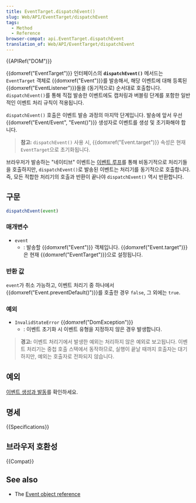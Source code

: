 ```yaml
---
title: EventTarget.dispatchEvent()
slug: Web/API/EventTarget/dispatchEvent
tags:
  - Method
  - Reference
browser-compat: api.EventTarget.dispatchEvent
translation_of: Web/API/EventTarget/dispatchEvent
---
```

{{APIRef("DOM")}}

{{domxref("EventTarget")}} 인터페이스의 **`dispatchEvent()`** 메서드는 `EventTarget` 객체로 {{domxref("Event")}}를 발송해서, 해당 이벤트에 대해 등록된 {{domxref("EventListener")}}들을 (동기적으로) 순서대로 호출합니다. `dispatchEvent()`를 통해 직접 발송한 이벤트에도 캡처링과 버블링 단계를 포함한 일반적인 이벤트 처리 규칙이 적용됩니다.

`dispatchEvent()` 호출은 이벤트 발송 과정의 마지막 단계입니다. 발송에 앞서 우선 {{domxref("Event/Event", "Event()")}} 생성자로 이벤트를 생성 및 초기화해야 합니다.

> **참고:** `dispatchEvent()` 사용 시, {{domxref("Event.target")}} 속성은 현재 `EventTarget`으로 초기화됩니다.

브라우저가 발송하는 "네이티브" 이벤트는 [이벤트 루프](/ko/docs/Web/JavaScript/EventLoop)를 통해 비동기적으로 처리기들을 호출하지만, `dispatchEvent()`로 발송된 이벤트는 처리기를 동기적으로 호출합니다. 즉, 모든 적합한 처리기의 호출과 반환이 끝나야 `dispatchEvent()` 역시 반환합니다.

## 구문

```js
dispatchEvent(event)
```

### 매개변수

- `event`
  - : 발송할 {{domxref("Event")}} 객체입니다. {{domxref("Event.target")}}은 현재 {{domxref("EventTarget")}}으로 설정됩니다.

### 반환 값

`event`가 취소 가능하고, 이벤트 처리기 중 하나에서 {{domxref("Event.preventDefault()")}}를 호출한 경우 `false`, 그 외에는 `true`.

### 예외

- `InvalidStateError` {{domxref("DomException")}}
  - : 이벤트 초기화 시 이벤트 유형을 지정하지 않은 경우 발생합니다.

> **경고:** 이벤트 처리기에서 발생한 예외는 처리하지 않은 예외로 보고됩니다. 이벤트 처리기는 중첩 호출 스택에서 동작하므로, 실행이 끝날 때까지 호출자는 대기하지만, 예외는 호출자로 전파되지 않습니다.

## 예외

[이벤트 생성과 발동](/ko/docs/Web/Events/Creating_and_triggering_events)를 확인하세요.

## 명세

{{Specifications}}

## 브라우저 호환성

{{Compat}}

## See also

- The [Event object reference](/en-US/docs/Web/API/Event)
